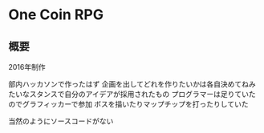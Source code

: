 # One Coin RPG

## 概要
2016年制作

部内ハッカソンで作ったはず
企画を出してどれを作りたいかは各自決めてねみたいなスタンスで自分のアイデアが採用されたもの
プログラマーは足りていたのでグラフィッカーで参加
ボスを描いたりマップチップを打ったりしていた

当然のようにソースコードがない
